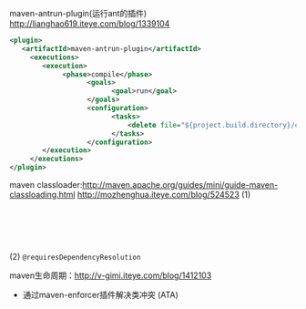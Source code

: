 maven-antrun-plugin(运行ant的插件)
<http://lianghao619.iteye.com/blog/1339104>

```xml
<plugin>   
   <artifactId>maven-antrun-plugin</artifactId>    
     <executions>       
        <execution>         
             <phase>compile</phase>        
                   <goals>            
                         <goal>run</goal>        
                   </goals>             
                   <configuration>       
                         <tasks>          
                             <delete file="${project.build.directory}/classes/abc.properties" />        
                         </tasks>          
                   </configuration>        
        </execution>    
     </executions>  
</plugin>  
```



maven classloader:<http://maven.apache.org/guides/mini/guide-maven-classloading.html>
<http://mozhenghua.iteye.com/blog/524523>
(1)
<pre>
<plugin>
    </configuration>
        <dependencies>
            <dependency>
</pre>
(2)
`@requiresDependencyResolution`

maven生命周期：<http://v-gimi.iteye.com/blog/1412103>


+ 通过maven-enforcer插件解决类冲突
(ATA)